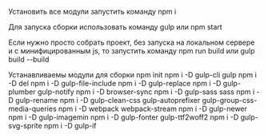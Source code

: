 Установить все модули запустить команду npm i

Для запуска сборки использовать команду gulp или npm start 

Если нужно просто собрать проект, без запуска на локальном сервере и с минифицированным js, то запустить команду npm run build или gulp build --build

Устанавливаемы модули для сборки
npm init
npm i -D gulp-cli gulp
npm i -D del
npm i -D gulp-file-include
npm i -D gulp-replace
npm i -D gulp-plumber gulp-notify
npm i -D browser-sync
npm i -D gulp-sass sass
npm i -D gulp-rename
npm i -D gulp-clean-css gulp-autoprefixer gulp-group-css-media-queries
npm i -D webpack webpack-stream
npm i -D gulp-newer
npm i -D gulp-imagemin
npm i -D gulp-fonter gulp-ttf2woff2
npm i -D gulp-svg-sprite
npm i -D gulp-if